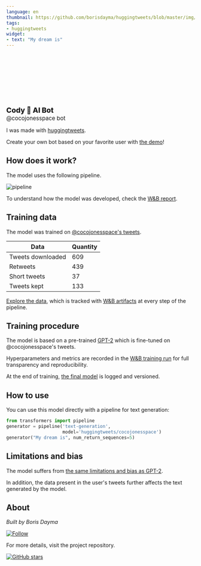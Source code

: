 ```yaml
---
language: en
thumbnail: https://github.com/borisdayma/huggingtweets/blob/master/img/logo.png?raw=true
tags:
- huggingtweets
widget:
- text: "My dream is"
---
```


<div>
<div style="width: 132px; height:132px; border-radius: 50%; background-size: cover; background-image: url('https://pbs.twimg.com/profile_images/1316993924297334784/rFkGii31_400x400.jpg')">
</div>
<div style="margin-top: 8px; font-size: 19px; font-weight: 800">Cody 🤖 AI Bot </div>
<div style="font-size: 15px">@cocojonesspace bot</div>
</div>

I was made with [huggingtweets](https://github.com/borisdayma/huggingtweets).

Create your own bot based on your favorite user with [the demo](https://colab.research.google.com/github/borisdayma/huggingtweets/blob/master/huggingtweets-demo.ipynb)!

## How does it work?

The model uses the following pipeline.

![pipeline](https://github.com/borisdayma/huggingtweets/blob/master/img/pipeline.png?raw=true)

To understand how the model was developed, check the [W&B report](https://wandb.ai/wandb/huggingtweets/reports/HuggingTweets-Train-a-Model-to-Generate-Tweets--VmlldzoxMTY5MjI).

## Training data

The model was trained on [@cocojonesspace's tweets](https://twitter.com/cocojonesspace).

| Data | Quantity |
| --- | --- |
| Tweets downloaded | 609 |
| Retweets | 439 |
| Short tweets | 37 |
| Tweets kept | 133 |

[Explore the data](https://wandb.ai/wandb/huggingtweets/runs/1rf16z1e/artifacts), which is tracked with [W&B artifacts](https://docs.wandb.com/artifacts) at every step of the pipeline.

## Training procedure

The model is based on a pre-trained [GPT-2](https://huggingface.co/gpt2) which is fine-tuned on @cocojonesspace's tweets.

Hyperparameters and metrics are recorded in the [W&B training run](https://wandb.ai/wandb/huggingtweets/runs/3ppd5jtm) for full transparency and reproducibility.

At the end of training, [the final model](https://wandb.ai/wandb/huggingtweets/runs/3ppd5jtm/artifacts) is logged and versioned.

## How to use

You can use this model directly with a pipeline for text generation:

```python
from transformers import pipeline
generator = pipeline('text-generation',
                     model='huggingtweets/cocojonesspace')
generator("My dream is", num_return_sequences=5)
```

## Limitations and bias

The model suffers from [the same limitations and bias as GPT-2](https://huggingface.co/gpt2#limitations-and-bias).

In addition, the data present in the user's tweets further affects the text generated by the model.

## About

*Built by Boris Dayma*

[![Follow](https://img.shields.io/twitter/follow/borisdayma?style=social)](https://twitter.com/intent/follow?screen_name=borisdayma)

For more details, visit the project repository.

[![GitHub stars](https://img.shields.io/github/stars/borisdayma/huggingtweets?style=social)](https://github.com/borisdayma/huggingtweets)
